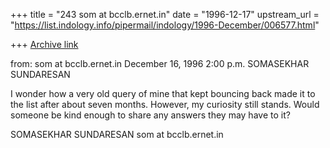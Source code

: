 +++
title = "243 som at bcclb.ernet.in"
date = "1996-12-17"
upstream_url = "https://list.indology.info/pipermail/indology/1996-December/006577.html"

+++
[Archive link](https://list.indology.info/pipermail/indology/1996-December/006577.html)

from: som at bcclb.ernet.in
December 16, 1996
2:00 p.m.
SOMASEKHAR SUNDARESAN


I  wonder  how a very old query of mine that kept  bouncing  back
made  it  to  the  list after about  seven  months.  However,  my
curiosity still stands. Would someone be kind enough to share any
answers they may have to it?

SOMASEKHAR SUNDARESAN
som at bcclb.ernet.in





